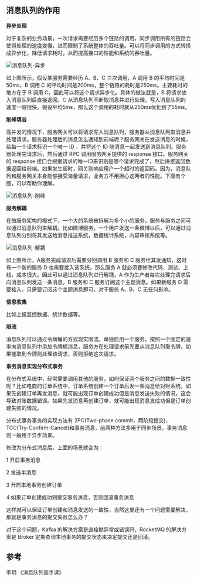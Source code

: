 ## 消息队列的作用

**异步处理**

对于复杂的业务场景，一次请求需要经历多个链路的调用，同步调用所有的链路会使得处理的速度变慢，进而限制了系统整体的吞吐量。可以将同步调用的方式转换成异步化，降低请求耗时，从而提高接口的性能和系统的吞吐量。

![消息队列-异步](https://github.com/oscarwin/interview/blob/master/img/消息队列-异步.png)

如上图所示，假设某服务需要经历 A、B、C 三次调用，A 调用 B 的平均时间是50ms，B 调用 C 的平均时间是200ms，整个链路的耗时是250ms。主要耗时的地方在于 B 调用 C，因此可以将这个请求异步化。具体的做法就是，B 将请求放入消息队列后直接返回，C 从消息队列不断取消息并进行处理。写入消息队列的速度一般很快，假设平均5ms，那么这个调用的耗时就从250ms优化到了55ms。

**削峰填谷**

高并发的情况下，服务网关可以将请求写入消息队列，服务器从消息队列取消息并处理请求。服务器处理后的消息怎么通知到前端呢？服务网关在发送消息的时候，给每一个请求标识一个唯一 ID ，并将这个 ID 随消息一起发送到消息队列。服务器处理完请求后，然后通过 RPC 调用服务网关提供的 response 接口。服务网关的 response 接口会根据请求的唯一ID来识别是哪个请求完成了，然后拼接返回数据返回给前端。如果发生超时，网关则响应用户一个超时的返回码。因为，消息队列和服务网关本身能够接受海量请求，业务方不用担心这两者的性能。下面有个图，可以帮助你理解。

![消息队列-削峰](https://github.com/oscarwin/interview/blob/master/img/消息队列-削峰.png)

**服务解耦**

在微服务架构的模式下，一个大的系统被拆解为多个小的服务，服务与服务之间可以通过消息队列来解耦。比如微博服务，一个用户发送一条微博以后，可以通过消息队列分别将其发送给消息推送系统，数据统计系统，内容审核系统等。

![消息队列-解耦](https://github.com/oscarwin/interview/blob/master/img/消息队列-解耦.png)

如上图所示，A服务完成请求后需要分别调用 B 服务和 C 服务给其发通知，这时有一个新的服务 D 也需要接入该系统，那么服务 A 就必须要修改代码、测试、上线，成本很大。因此可以通过消息队列进行解耦，A 作为生产者每次处理完请求后向消息队列发送一条消息，B 服务和 C 服务订阅这个主题消息。如果新服务 D 需要接入，只需要订阅这个主题消息即可，对于服务 A、B、C 无任何影响。

**信息收集**

比如上报监控数据、统计数据等。

**限流**

消息队列可以通过令牌桶的方式现实限流。单独启用一个服务，按照一个固定的速率向消息队列中添加令牌桶消息，服务方在处理请求前先要从消息队列取令牌，如果能取到令牌则处理该请求，否则拒绝这次请求。

**事务消息实现分布式事务**

在分布式系统中，经常需要调用其他的服务，如何保证两个服务之间的数据一致性呢？比如电商的订单系统中，订单系统创建一个订单后发一条消息给对账系统。如果先创建订单再发消息，就可能出现订单创建成功但是消息发送失败的情况，这会导致对账数据错误。如果先发消息再创建订单，就可能出现消息发成功但是订单创建失败的情况。

分布式事务事务的实现方法有 2PC(Two-phase commit，两阶段提交)、TCC(Try-Confirm-Cancel)和事务消息，前两种方法多用于同步场景，事务消息则一般用于异步场景。

修改为分布式消息后，上面的场景就变为：

1 开启事务消息

2 发送半消息

3 开启本地事务创建订单

4 如果订单创建成功则提交事务消息，否则回滚事务消息

这样就可以保证订单创建和消息发送的一致性，当然这里还有一个问题需要解决，那就是事务消息的提交失败怎么办？

对于这个问题，Kafka 的解决方案是直接抛异常或错误码，RocketMQ 的解决方案是 Broker 定期查询本地事务的提交状态来决定提交还是回滚。

## 参考

李玥 《消息队列高手课》